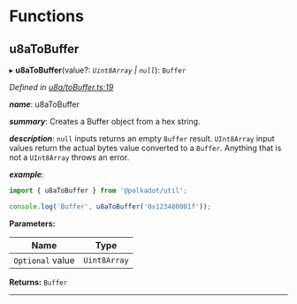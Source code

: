 

# Functions

<a id="u8atobuffer"></a>

##  u8aToBuffer

▸ **u8aToBuffer**(value?: *`Uint8Array` | `null`*): `Buffer`

*Defined in [u8a/toBuffer.ts:19](https://github.com/polkadot-js/common/blob/0710c73/packages/util/src/u8a/toBuffer.ts#L19)*

*__name__*: u8aToBuffer

*__summary__*: Creates a Buffer object from a hex string.

*__description__*: `null` inputs returns an empty `Buffer` result. `UInt8Array` input values return the actual bytes value converted to a `Buffer`. Anything that is not a `UInt8Array` throws an error.

*__example__*:   

```javascript
import { u8aToBuffer } from '@polkadot/util';

console.log('Buffer', u8aToBuffer('0x123480001f'));
```

**Parameters:**

| Name | Type |
| ------ | ------ |
| `Optional` value | `Uint8Array` | `null` |

**Returns:** `Buffer`

___

